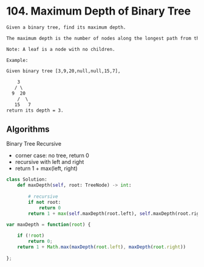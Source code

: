 # 104. Maximum Depth of Binary Tree

```html
Given a binary tree, find its maximum depth.

The maximum depth is the number of nodes along the longest path from the root node down to the farthest leaf node.

Note: A leaf is a node with no children.

Example:

Given binary tree [3,9,20,null,null,15,7],

    3
   / \
  9  20
    /  \
   15   7
return its depth = 3.
```

## Algorithms
Binary Tree Recursive
- corner case: no tree, return 0
- recursive with left and right
- return 1 + max(left, right)



```python
class Solution:
    def maxDepth(self, root: TreeNode) -> int:
        
        # recursive
        if not root:
            return 0
        return 1 + max(self.maxDepth(root.left), self.maxDepth(root.right))
```

```javascript
var maxDepth = function(root) {
    
    if (!root)
        return 0;
    return 1 + Math.max(maxDepth(root.left), maxDepth(root.right))
    
};
```